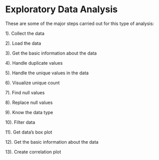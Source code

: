 # Exploratory Data Analysis
These are some of the major steps carried out for this type of analysis:

1). Collect the data

2). Load the data

3). Get the basic information about the data

4). Handle duplicate values

5). Handle the unique values in the data

6). Visualize unique count

7). Find null values

8). Replace null values

9). Know the data type

10). Filter data

11). Get data’s box plot

12). Get the basic information about the data

13). Create correlation plot